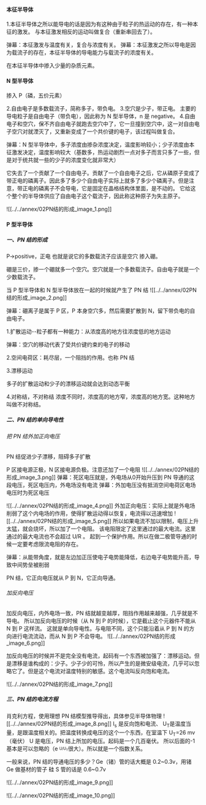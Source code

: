 #### 本征半导体
1.本征半导体之所以能导电的话是因为有这种由于粒子的热运动的存在，有一种本征的激发。
与本征激发相反的运动叫做复合（重新串回去了）。

弹幕：本征激发与温度有关，复合与浓度有关。
弹幕：本征激发之所以导电是因为载流子的存在，本征半导体的导电能力与载流子的浓度有关。

在本征半导体中掺入少量的杂质元素。


#### N 型半导体
掺入 P（磷，五价元素）

2.自由电子是多数载流子，简称多子，带负电。
3.空穴是少子，带正电。
主要的导电粒子是自由电子（带负电），因此称为 N 型半导体，n 是 negative。
4.自由电子和空穴，保不齐自由电子就跑去空穴中了，它一旦撞到空穴中，这一对自由电子空穴对就湮灭了，又重新变成了一个共价键的电子，该过程叫做复合。

弹幕：N 型半导体中，多子浓度由掺杂浓度决定，温度影响较小；少子浓度由本征激发决定，温度影响较大（基数多，热运动剧烈一点对多子而言只多了一些，但是对于统共就一些的少子的浓度变化就非常大）

它失去了一个贡献了一个自由电子。贡献了一个自由电子之后，它从磷原子变成了带正电的磷离子。因此多了多少个自由电子实际上就多了多少个磷离子。但是注意，带正电的磷离子不会导电，它是固定在晶格结构体里面，是不动的。
它给这个整个的半导体供应了自由电子这个载流子，因此称这种原子为失主原子。

![[../../annex/02PN结的形成_image_1.png]]


#### P 型半导体
##### 一、PN 结的形成
P->positive，正电
也就是说它的多数载流子应该是空穴
掺入硼。

硼是三价，掺一个硼就多一个空穴。空穴就是一个多数载流子。自由电子就是一个少数载流子。

当 P 型半导体和 N 型半导体放在一起的时候就产生了 PN 结
![[../../annex/02PN结的形成_image_2.png]]

弹幕：硼离子是属于 P 区，P 本身空穴多，然后需要扩散到 N，留下带负电的自由电子。

1.扩散运动--粒子都有一种能力：从浓度高的地方往浓度低的地方运动

弹幕：空穴的移动代表了受共价键约束的电子的移动

2.空间电荷区：耗尽层，一个阻挡的作用。也称 PN 结

3.漂移运动

多子的扩散运动和少子的漂移运动就会达到动态平衡

4.对称结，不对称结
浓度不同时，浓度高的地方窄，浓度高的地方宽。这种地方叫做不对称结。

##### 二、PN 结的单向导电性
###### 把 PN 结外加正向电压
PN 结促进少子漂移，阻碍多子扩散

P 区接电源正极，N 区接电源负极。注意还加了一个电阻
![[../../annex/02PN结的形成_image_3.png]]
弹幕：死区电压就是，外电场从0开始升压到 PN 导通的这段电压，死区电压内，外电场没有电流
弹幕：外加电压没有抵消空间电荷区电场电压时为死区电压

![[../../annex/02PN结的形成_image_4.png]]
外加正向电压：实际上就是外电场削弱了这个内电场的作用，使得扩散运动得以恢复，电流得以迅速增加
![[../../annex/02PN结的形成_image_5.png]]
所以如果电流不加以限制，电压上升太猛，就会烧坏，所以加了一个电阻。
该电阻限定了这里通过的最大电流。这里通过的最大电流也不会超过 U/R 。
起到一个保护作用。所以在做二极管导通的时候一定要考虑限流电阻的存在。

弹幕：从能带角度，就是左边加正压使电子电势能降低，右边电子电势能升高，导致中间势垒被削弱

PN 结，它正向电压就从 P 到 N，它正向导通。

###### 加反向电压
加反向电压，内外电场一致，PN 结就越变越厚，阻挡作用越来越强，几乎就是不导电。
所以加反向电压的时候（从 N 到 P 的时候），它是截止这个元器件不能从 N 到 P 这样流。
这就是单向导电性。与电阻不同，这个只能沿着从 P 到 N 的方向进行电流流动，而从 N 到 P 不会导电。
![[../../annex/02PN结的形成_image_6.png]]

加反向电压的时候并不是完全没有电流，起码有一个东西被加强了：漂移运动。但是漂移是谁构成的：少子。少子少的可怜，所以产生的是微安级电流，几乎可以忽略它了。但是这个电流对温度特别的敏感。这个电流叫反向饱和电流。

![[../../annex/02PN结的形成_image_7.png]]

##### 三、PN 结的电流方程
肖克利方程，使用理想 PN 结模型推导得出，具体参见半导体物理
![[../../annex/02PN结的形成_image_8.png]]
I<sub>s</sub> 是反向饱和电流、
U<sub>T</sub>是温度当量，是跟温度相关的。把温度转换成电压的这个一个东西，在室温下 U<sub>T</sub>=26 mv（毫伏）
U 是电压，PN 结上所加的电压。起码是一个几百毫伏。
所以后面的-1 基本是可以忽略的（e <sup><sub>U/U<sub>T</sub></sub></sup>很大）。所以就是一个指数关系。

一般来说，PN 结的导通电压的多少？Ge（锗）管的话大概是 0.2~0.3v，用锗 Ge 做基材的管子
硅 S 管的话是 0.6~0.7v

![[../../annex/02PN结的形成_image_9.png]]

![[../../annex/02PN结的形成_image_10.png]]



















